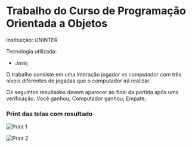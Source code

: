 # Trabalho do Curso de Programação Orientada a Objetos

Instituição: UNINTER

Tecnologia utilizada:
- Java;

O trabalho consiste em uma interação jogador vs computador com três níveis diferentes de jogadas que o computador irá realizar.
 
 Os seguintes resultados devem aparecer ao final da partida após uma verificação.
 Você ganhou;
 Computador ganhou;
 Empate;


### Print das telas com resultado
![Print 1](https://i.imgur.com/MgjW50P.png "Print 1")

![Print 2](https://i.imgur.com/d1tAewX.png "Print 2")
